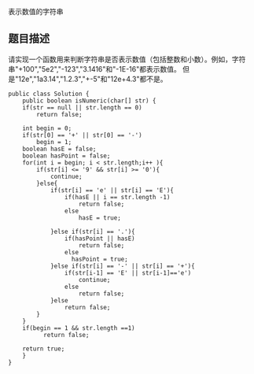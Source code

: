 
表示数值的字符串
## 题目描述
请实现一个函数用来判断字符串是否表示数值（包括整数和小数）。例如，字符串"+100","5e2","-123","3.1416"和"-1E-16"都表示数值。 但是"12e","1a3.14","1.2.3","+-5"和"12e+4.3"都不是。



	public class Solution {
	    public boolean isNumeric(char[] str) {
		if(str == null || str.length == 0)
		    return false;
		
		int begin = 0;
		if(str[0] == '+' || str[0] == '-')
		    begin = 1;
		boolean hasE = false;
		boolean hasPoint = false;
		for(int i = begin; i < str.length;i++ ){
		    if(str[i] <= '9' && str[i] >= '0'){
		        continue;
		    }else{
		        if(str[i] == 'e' || str[i] == 'E'){
		            if(hasE || i == str.length -1)
		                return false;
		            else 
		                hasE = true;
		            
		        }else if(str[i] == '.'){
		            if(hasPoint || hasE)
		                return false;
		            else
		              hasPoint = true;
		        }else if(str[i] == '-' || str[i] == '+'){
		            if(str[i-1] == 'E' || str[i-1]=='e')
		                continue;
		            else
		                return false;
		        }else
		            return false;
		    }
		}
		if(begin == 1 && str.length ==1)
		      return false;
		           
		return true;
	    }
	}

